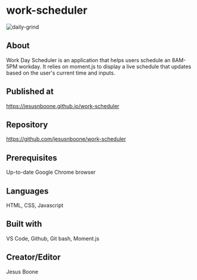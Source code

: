 # work-scheduler

![daily-grind](https://user-images.githubusercontent.com/65085372/85190510-bcb7b180-b27e-11ea-8c26-a2108e650993.png)

## About
Work Day Scheduler is an application that helps users schedule an 8AM-5PM workday.
It relies on moment.js to display a live schedule that updates based on the user's current time and inputs.

## Published at
https://jesusnboone.github.io/work-scheduler

## Repository
https://github.com/jesusnboone/work-scheduler

## Prerequisites
Up-to-date Google Chrome browser

## Languages
HTML, CSS, Javascript

## Built with
VS Code, Github, Git bash, Moment.js

## Creator/Editor
Jesus Boone
